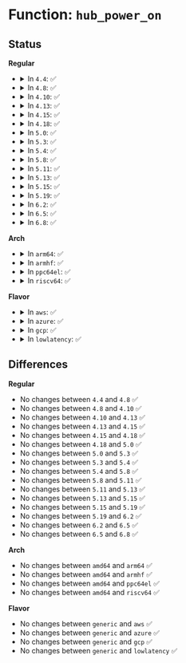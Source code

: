# Function: <code>hub_power_on</code>

## Status
<b>Regular</b>
<ul>
<li>
<details>
<summary>In <code>4.4</code>: ✅</summary>

```c
void hub_power_on(struct usb_hub *hub, bool do_delay);
```

**Collision:** Unique Static

**Inline:** No

**Transformation:** False

**Instances:**

```
In drivers/usb/core/hub.c (ffffffff816072d0)
Location: drivers/usb/core/hub.c:846
Inline: False
Direct callers:
  - drivers/usb/core/hub.c:hub_activate
  - drivers/usb/core/hub.c:hub_activate
  - drivers/usb/core/hub.c:hub_event
  - drivers/usb/core/hub.c:hub_event
```
**Symbols:**

```
ffffffff816072d0-ffffffff816073e1: hub_power_on (STB_LOCAL)
```
</details>
</li>
<li>
<details>
<summary>In <code>4.8</code>: ✅</summary>

```c
void hub_power_on(struct usb_hub *hub, bool do_delay);
```

**Collision:** Unique Static

**Inline:** No

**Transformation:** False

**Instances:**

```
In drivers/usb/core/hub.c (ffffffff81667020)
Location: drivers/usb/core/hub.c:848
Inline: False
Direct callers:
  - drivers/usb/core/hub.c:hub_event
  - drivers/usb/core/hub.c:hub_event
  - drivers/usb/core/hub.c:hub_activate
  - drivers/usb/core/hub.c:hub_activate
```
**Symbols:**

```
ffffffff81667020-ffffffff81667122: hub_power_on (STB_LOCAL)
```
</details>
</li>
<li>
<details>
<summary>In <code>4.10</code>: ✅</summary>

```c
void hub_power_on(struct usb_hub *hub, bool do_delay);
```

**Collision:** Unique Static

**Inline:** No

**Transformation:** False

**Instances:**

```
In drivers/usb/core/hub.c (ffffffff81694d50)
Location: drivers/usb/core/hub.c:851
Inline: False
Direct callers:
  - drivers/usb/core/hub.c:hub_event
  - drivers/usb/core/hub.c:hub_event
  - drivers/usb/core/hub.c:hub_activate
  - drivers/usb/core/hub.c:hub_activate
```
**Symbols:**

```
ffffffff81694d50-ffffffff81694e4f: hub_power_on (STB_LOCAL)
```
</details>
</li>
<li>
<details>
<summary>In <code>4.13</code>: ✅</summary>

```c
void hub_power_on(struct usb_hub *hub, bool do_delay);
```

**Collision:** Unique Static

**Inline:** No

**Transformation:** False

**Instances:**

```
In drivers/usb/core/hub.c (ffffffff816aa1a0)
Location: drivers/usb/core/hub.c:860
Inline: False
Direct callers:
  - drivers/usb/core/hub.c:hub_event
  - drivers/usb/core/hub.c:port_event
  - drivers/usb/core/hub.c:hub_activate
  - drivers/usb/core/hub.c:hub_activate
```
**Symbols:**

```
ffffffff816aa1a0-ffffffff816aa29f: hub_power_on (STB_LOCAL)
```
</details>
</li>
<li>
<details>
<summary>In <code>4.15</code>: ✅</summary>

```c
void hub_power_on(struct usb_hub *hub, bool do_delay);
```

**Collision:** Unique Static

**Inline:** No

**Transformation:** False

**Instances:**

```
In drivers/usb/core/hub.c (ffffffff817155f0)
Location: drivers/usb/core/hub.c:860
Inline: False
Direct callers:
  - drivers/usb/core/hub.c:hub_event
  - drivers/usb/core/hub.c:hub_event
  - drivers/usb/core/hub.c:hub_activate
  - drivers/usb/core/hub.c:hub_activate
```
**Symbols:**

```
ffffffff817155f0-ffffffff817156ef: hub_power_on (STB_LOCAL)
```
</details>
</li>
<li>
<details>
<summary>In <code>4.18</code>: ✅</summary>

```c
void hub_power_on(struct usb_hub *hub, bool do_delay);
```

**Collision:** Unique Static

**Inline:** No

**Transformation:** False

**Instances:**

```
In drivers/usb/core/hub.c (ffffffff81754400)
Location: drivers/usb/core/hub.c:868
Inline: False
Direct callers:
  - drivers/usb/core/hub.c:hub_event
  - drivers/usb/core/hub.c:port_event
  - drivers/usb/core/hub.c:hub_activate
  - drivers/usb/core/hub.c:hub_activate
```
**Symbols:**

```
ffffffff81754400-ffffffff817544f6: hub_power_on (STB_LOCAL)
```
</details>
</li>
<li>
<details>
<summary>In <code>5.0</code>: ✅</summary>

```c
void hub_power_on(struct usb_hub *hub, bool do_delay);
```

**Collision:** Unique Static

**Inline:** No

**Transformation:** False

**Instances:**

```
In drivers/usb/core/hub.c (ffffffff81778860)
Location: drivers/usb/core/hub.c:869
Inline: False
Direct callers:
  - drivers/usb/core/hub.c:hub_event
  - drivers/usb/core/hub.c:port_event
  - drivers/usb/core/hub.c:hub_activate
  - drivers/usb/core/hub.c:hub_activate
```
**Symbols:**

```
ffffffff81778860-ffffffff81778956: hub_power_on (STB_LOCAL)
```
</details>
</li>
<li>
<details>
<summary>In <code>5.3</code>: ✅</summary>

```c
void hub_power_on(struct usb_hub *hub, bool do_delay);
```

**Collision:** Unique Static

**Inline:** No

**Transformation:** False

**Instances:**

```
In drivers/usb/core/hub.c (ffffffff817b66d0)
Location: drivers/usb/core/hub.c:896
Inline: False
Direct callers:
  - drivers/usb/core/hub.c:hub_event
  - drivers/usb/core/hub.c:port_event
  - drivers/usb/core/hub.c:hub_activate
  - drivers/usb/core/hub.c:hub_activate
```
**Symbols:**

```
ffffffff817b66d0-ffffffff817b67cb: hub_power_on (STB_LOCAL)
```
</details>
</li>
<li>
<details>
<summary>In <code>5.4</code>: ✅</summary>

```c
void hub_power_on(struct usb_hub *hub, bool do_delay);
```

**Collision:** Unique Static

**Inline:** No

**Transformation:** False

**Instances:**

```
In drivers/usb/core/hub.c (ffffffff817e6df0)
Location: drivers/usb/core/hub.c:898
Inline: False
Direct callers:
  - drivers/usb/core/hub.c:hub_event
  - drivers/usb/core/hub.c:port_event
  - drivers/usb/core/hub.c:hub_activate
  - drivers/usb/core/hub.c:hub_activate
```
**Symbols:**

```
ffffffff817e6df0-ffffffff817e6eeb: hub_power_on (STB_LOCAL)
```
</details>
</li>
<li>
<details>
<summary>In <code>5.8</code>: ✅</summary>

```c
void hub_power_on(struct usb_hub *hub, bool do_delay);
```

**Collision:** Unique Static

**Inline:** No

**Transformation:** False

**Instances:**

```
In drivers/usb/core/hub.c (ffffffff818b4400)
Location: drivers/usb/core/hub.c:900
Inline: False
Direct callers:
  - drivers/usb/core/hub.c:hub_event
  - drivers/usb/core/hub.c:port_event
  - drivers/usb/core/hub.c:hub_activate
  - drivers/usb/core/hub.c:hub_activate
```
**Symbols:**

```
ffffffff818b4400-ffffffff818b4555: hub_power_on (STB_LOCAL)
```
</details>
</li>
<li>
<details>
<summary>In <code>5.11</code>: ✅</summary>

```c
void hub_power_on(struct usb_hub *hub, bool do_delay);
```

**Collision:** Unique Static

**Inline:** No

**Transformation:** False

**Instances:**

```
In drivers/usb/core/hub.c (ffffffff818c2d70)
Location: drivers/usb/core/hub.c:900
Inline: False
Direct callers:
  - drivers/usb/core/hub.c:hub_event
  - drivers/usb/core/hub.c:port_event
  - drivers/usb/core/hub.c:hub_activate
  - drivers/usb/core/hub.c:hub_activate
```
**Symbols:**

```
ffffffff818c2d70-ffffffff818c2ec5: hub_power_on (STB_LOCAL)
```
</details>
</li>
<li>
<details>
<summary>In <code>5.13</code>: ✅</summary>

```c
void hub_power_on(struct usb_hub *hub, bool do_delay);
```

**Collision:** Unique Static

**Inline:** No

**Transformation:** False

**Instances:**

```
In drivers/usb/core/hub.c (ffffffff818a5e40)
Location: drivers/usb/core/hub.c:907
Inline: False
Direct callers:
  - drivers/usb/core/hub.c:hub_event
  - drivers/usb/core/hub.c:port_event
  - drivers/usb/core/hub.c:hub_activate
  - drivers/usb/core/hub.c:hub_activate
```
**Symbols:**

```
ffffffff818a5e40-ffffffff818a5f94: hub_power_on (STB_LOCAL)
```
</details>
</li>
<li>
<details>
<summary>In <code>5.15</code>: ✅</summary>

```c
void hub_power_on(struct usb_hub *hub, bool do_delay);
```

**Collision:** Unique Static

**Inline:** No

**Transformation:** False

**Instances:**

```
In drivers/usb/core/hub.c (ffffffff8193aca0)
Location: drivers/usb/core/hub.c:907
Inline: False
Direct callers:
  - drivers/usb/core/hub.c:hub_event
  - drivers/usb/core/hub.c:port_event
  - drivers/usb/core/hub.c:hub_activate
  - drivers/usb/core/hub.c:hub_activate
```
**Symbols:**

```
ffffffff8193aca0-ffffffff8193adf1: hub_power_on (STB_LOCAL)
```
</details>
</li>
<li>
<details>
<summary>In <code>5.19</code>: ✅</summary>

```c
void hub_power_on(struct usb_hub *hub, bool do_delay);
```

**Collision:** Unique Static

**Inline:** No

**Transformation:** False

**Instances:**

```
In drivers/usb/core/hub.c (ffffffff81a92880)
Location: drivers/usb/core/hub.c:907
Inline: False
Direct callers:
  - drivers/usb/core/hub.c:hub_event
  - drivers/usb/core/hub.c:port_event
  - drivers/usb/core/hub.c:hub_activate
  - drivers/usb/core/hub.c:hub_activate
```
**Symbols:**

```
ffffffff81a92880-ffffffff81a929e0: hub_power_on (STB_LOCAL)
```
</details>
</li>
<li>
<details>
<summary>In <code>6.2</code>: ✅</summary>

```c
void hub_power_on(struct usb_hub *hub, bool do_delay);
```

**Collision:** Unique Static

**Inline:** No

**Transformation:** False

**Instances:**

```
In drivers/usb/core/hub.c (ffffffff81c14a20)
Location: drivers/usb/core/hub.c:911
Inline: False
Direct callers:
  - drivers/usb/core/hub.c:hub_event
  - drivers/usb/core/hub.c:port_event
  - drivers/usb/core/hub.c:hub_activate
  - drivers/usb/core/hub.c:hub_activate
```
**Symbols:**

```
ffffffff81c14a20-ffffffff81c14b80: hub_power_on (STB_LOCAL)
```
</details>
</li>
<li>
<details>
<summary>In <code>6.5</code>: ✅</summary>

```c
void hub_power_on(struct usb_hub *hub, bool do_delay);
```

**Collision:** Unique Static

**Inline:** No

**Transformation:** False

**Instances:**

```
In drivers/usb/core/hub.c (ffffffff81c7b820)
Location: drivers/usb/core/hub.c:911
Inline: False
Direct callers:
  - drivers/usb/core/hub.c:hub_event
  - drivers/usb/core/hub.c:port_event
  - drivers/usb/core/hub.c:hub_activate
  - drivers/usb/core/hub.c:hub_activate
```
**Symbols:**

```
ffffffff81c7b820-ffffffff81c7b97f: hub_power_on (STB_LOCAL)
```
</details>
</li>
<li>
<details>
<summary>In <code>6.8</code>: ✅</summary>

```c
void hub_power_on(struct usb_hub *hub, bool do_delay);
```

**Collision:** Unique Static

**Inline:** No

**Transformation:** False

**Instances:**

```
In drivers/usb/core/hub.c (ffffffff81d30470)
Location: drivers/usb/core/hub.c:931
Inline: False
Direct callers:
  - drivers/usb/core/hub.c:hub_event
  - drivers/usb/core/hub.c:port_event
  - drivers/usb/core/hub.c:hub_activate
  - drivers/usb/core/hub.c:hub_activate
```
**Symbols:**

```
ffffffff81d30470-ffffffff81d305cf: hub_power_on (STB_LOCAL)
```
</details>
</li>
</ul>
<b>Arch</b>
<ul>
<li>
<details>
<summary>In <code>arm64</code>: ✅</summary>

```c
void hub_power_on(struct usb_hub *hub, bool do_delay);
```

**Collision:** Unique Static

**Inline:** No

**Transformation:** False

**Instances:**

```
In drivers/usb/core/hub.c (ffff800010a15ce0)
Location: drivers/usb/core/hub.c:898
Inline: False
Direct callers:
  - drivers/usb/core/hub.c:hub_event
  - drivers/usb/core/hub.c:port_event
  - drivers/usb/core/hub.c:hub_activate
  - drivers/usb/core/hub.c:hub_activate
```
**Symbols:**

```
ffff800010a15ce0-ffff800010a15e14: hub_power_on (STB_LOCAL)
```
</details>
</li>
<li>
<details>
<summary>In <code>armhf</code>: ✅</summary>

```c
void hub_power_on(struct usb_hub *hub, bool do_delay);
```

**Collision:** Unique Static

**Inline:** No

**Transformation:** False

**Instances:**

```
In drivers/usb/core/hub.c (c0aee058)
Location: drivers/usb/core/hub.c:898
Inline: False
Direct callers:
  - drivers/usb/core/hub.c:hub_event
  - drivers/usb/core/hub.c:port_event
  - drivers/usb/core/hub.c:hub_activate
  - drivers/usb/core/hub.c:hub_activate
```
**Symbols:**

```
c0aee058-c0aee16c: hub_power_on (STB_LOCAL)
```
</details>
</li>
<li>
<details>
<summary>In <code>ppc64el</code>: ✅</summary>

```c
void hub_power_on(struct usb_hub *hub, bool do_delay);
```

**Collision:** Unique Static

**Inline:** No

**Transformation:** False

**Instances:**

```
In drivers/usb/core/hub.c (c000000000ace360)
Location: drivers/usb/core/hub.c:898
Inline: False
Direct callers:
  - drivers/usb/core/hub.c:hub_event
  - drivers/usb/core/hub.c:port_event
  - drivers/usb/core/hub.c:hub_activate
  - drivers/usb/core/hub.c:hub_activate
```
**Symbols:**

```
c000000000ace360-c000000000ace504: hub_power_on (STB_LOCAL)
```
</details>
</li>
<li>
<details>
<summary>In <code>riscv64</code>: ✅</summary>

```c
void hub_power_on(struct usb_hub *hub, bool do_delay);
```

**Collision:** Unique Static

**Inline:** No

**Transformation:** False

**Instances:**

```
In drivers/usb/core/hub.c (ffffffe00063af04)
Location: drivers/usb/core/hub.c:898
Inline: False
Direct callers:
  - drivers/usb/core/hub.c:hub_event
  - drivers/usb/core/hub.c:port_event
  - drivers/usb/core/hub.c:hub_activate
  - drivers/usb/core/hub.c:hub_activate
```
**Symbols:**

```
ffffffe00063af04-ffffffe00063b03e: hub_power_on (STB_LOCAL)
```
</details>
</li>
</ul>
<b>Flavor</b>
<ul>
<li>
<details>
<summary>In <code>aws</code>: ✅</summary>

```c
void hub_power_on(struct usb_hub *hub, bool do_delay);
```

**Collision:** Unique Static

**Inline:** No

**Transformation:** False

**Instances:**

```
In drivers/usb/core/hub.c (ffffffff8179f1d0)
Location: drivers/usb/core/hub.c:898
Inline: False
Direct callers:
  - drivers/usb/core/hub.c:hub_event
  - drivers/usb/core/hub.c:port_event
  - drivers/usb/core/hub.c:hub_activate
  - drivers/usb/core/hub.c:hub_activate
```
**Symbols:**

```
ffffffff8179f1d0-ffffffff8179f2cb: hub_power_on (STB_LOCAL)
```
</details>
</li>
<li>
<details>
<summary>In <code>azure</code>: ✅</summary>

```c
void hub_power_on(struct usb_hub *hub, bool do_delay);
```

**Collision:** Unique Static

**Inline:** No

**Transformation:** False

**Instances:**

```
In drivers/usb/core/hub.c (ffffffff81790e50)
Location: drivers/usb/core/hub.c:898
Inline: False
Direct callers:
  - drivers/usb/core/hub.c:hub_event
  - drivers/usb/core/hub.c:port_event
  - drivers/usb/core/hub.c:hub_activate
  - drivers/usb/core/hub.c:hub_activate
```
**Symbols:**

```
ffffffff81790e50-ffffffff81790f4b: hub_power_on (STB_LOCAL)
```
</details>
</li>
<li>
<details>
<summary>In <code>gcp</code>: ✅</summary>

```c
void hub_power_on(struct usb_hub *hub, bool do_delay);
```

**Collision:** Unique Static

**Inline:** No

**Transformation:** False

**Instances:**

```
In drivers/usb/core/hub.c (ffffffff817dbc70)
Location: drivers/usb/core/hub.c:898
Inline: False
Direct callers:
  - drivers/usb/core/hub.c:hub_event
  - drivers/usb/core/hub.c:port_event
  - drivers/usb/core/hub.c:hub_activate
  - drivers/usb/core/hub.c:hub_activate
```
**Symbols:**

```
ffffffff817dbc70-ffffffff817dbd6b: hub_power_on (STB_LOCAL)
```
</details>
</li>
<li>
<details>
<summary>In <code>lowlatency</code>: ✅</summary>

```c
void hub_power_on(struct usb_hub *hub, bool do_delay);
```

**Collision:** Unique Static

**Inline:** No

**Transformation:** False

**Instances:**

```
In drivers/usb/core/hub.c (ffffffff817f5f00)
Location: drivers/usb/core/hub.c:898
Inline: False
Direct callers:
  - drivers/usb/core/hub.c:hub_event
  - drivers/usb/core/hub.c:port_event
  - drivers/usb/core/hub.c:hub_activate
  - drivers/usb/core/hub.c:hub_activate
```
**Symbols:**

```
ffffffff817f5f00-ffffffff817f5ffb: hub_power_on (STB_LOCAL)
```
</details>
</li>
</ul>

## Differences
<b>Regular</b>
<ul>
<li>
No changes between <code>4.4</code> and <code>4.8</code> ✅
</li>
<li>
No changes between <code>4.8</code> and <code>4.10</code> ✅
</li>
<li>
No changes between <code>4.10</code> and <code>4.13</code> ✅
</li>
<li>
No changes between <code>4.13</code> and <code>4.15</code> ✅
</li>
<li>
No changes between <code>4.15</code> and <code>4.18</code> ✅
</li>
<li>
No changes between <code>4.18</code> and <code>5.0</code> ✅
</li>
<li>
No changes between <code>5.0</code> and <code>5.3</code> ✅
</li>
<li>
No changes between <code>5.3</code> and <code>5.4</code> ✅
</li>
<li>
No changes between <code>5.4</code> and <code>5.8</code> ✅
</li>
<li>
No changes between <code>5.8</code> and <code>5.11</code> ✅
</li>
<li>
No changes between <code>5.11</code> and <code>5.13</code> ✅
</li>
<li>
No changes between <code>5.13</code> and <code>5.15</code> ✅
</li>
<li>
No changes between <code>5.15</code> and <code>5.19</code> ✅
</li>
<li>
No changes between <code>5.19</code> and <code>6.2</code> ✅
</li>
<li>
No changes between <code>6.2</code> and <code>6.5</code> ✅
</li>
<li>
No changes between <code>6.5</code> and <code>6.8</code> ✅
</li>
</ul>
<b>Arch</b>
<ul>
<li>
No changes between <code>amd64</code> and <code>arm64</code> ✅
</li>
<li>
No changes between <code>amd64</code> and <code>armhf</code> ✅
</li>
<li>
No changes between <code>amd64</code> and <code>ppc64el</code> ✅
</li>
<li>
No changes between <code>amd64</code> and <code>riscv64</code> ✅
</li>
</ul>
<b>Flavor</b>
<ul>
<li>
No changes between <code>generic</code> and <code>aws</code> ✅
</li>
<li>
No changes between <code>generic</code> and <code>azure</code> ✅
</li>
<li>
No changes between <code>generic</code> and <code>gcp</code> ✅
</li>
<li>
No changes between <code>generic</code> and <code>lowlatency</code> ✅
</li>
</ul>
